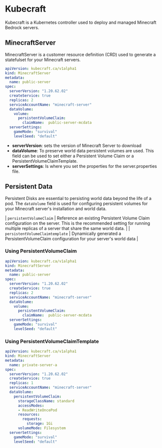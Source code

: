 # Kubecraft

Kubecraft is a Kubernetes controller used to deploy and managed Minecraft Bedrock servers. 

## MinecraftServer

MinecraftServer is a customer resource definition (CRD) used to generate a statefulset for your
Minecraft servers.

```yaml
apiVersion: kubecraft.ca/v1alpha1
kind: MinecraftServer
metadata:
  name: public-server
spec:
  serverVersion: "1.20.62.02"
  createService: true
  replicas: 2
  serviceAccountName: "minecraft-server"
  dataVolume:
    volume:
      persistentVolumeClaim:
        claimName:  public-server-mcdata
  serverSettings:
    gameMode: "survival"
    levelSeed: "default"
```

- **serverVersion**: sets the version of Minecraft Server to download
- **dataVolume**: To preserve world data persistent volumes are used. This field can be used to set either a Persistent Volume Claim or a PersistentVolumeClaimTemplate.
- **serverSettings**: Is where you set the properties for the server.properties file.

## Persistent Data
Persistent Disks are essential to persisting world data beyond the life of a pod. The `dataVolume` field is used for configuring
persistent volumes for your Minecraft server's installation and world data.

| `persistentVolumeClaim` | Reference an existing Persistent Volume Claim configuration on the server. This is the recommended setting for running multiple replicas of a server that share the same world data. |
| `persistentVolumeClaimtemplate` | Dynamically generated a PersistentVolumeClaim configuration for your server's world data |


### Using PersistentVolumeClaim

```yaml
apiVersion: kubecraft.ca/v1alpha1
kind: MinecraftServer
metadata:
  name: public-server
spec:
  serverVersion: "1.20.62.02"
  createService: true
  replicas: 2
  serviceAccountName: "minecraft-server"
  dataVolume:
    volume:
      persistentVolumeClaim:
        claimName:  public-server-mcdata
  serverSettings:
    gameMode: "survival"
    levelSeed: "default"
```

### Using PersistentVolumeClaimTemplate

```yaml
apiVersion: kubecraft.ca/v1alpha1
kind: MinecraftServer
metadata:
  name: private-server-a
spec:
  serverVersion: "1.20.62.02"
  createService: true
  replicas: 1
  serviceAccountName: "minecraft-server"
  dataVolume:
    persistentVolumeClaim:
      storageClassName: standard
      accessModes:
      - ReadWriteOncePod
      resources:
        requests:
          storage: 1Gi
      volumeMode: Filesystem
  serverSettings:
    gameMode: "survival"
    levelSeed: "default"
```


